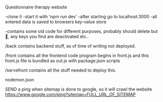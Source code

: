 Questionnaire therapy website

-clone it
-start it with 'npm run dev'
-after starting go to localhost:3000
-all entered data is saved to browsers key-value store

-contains some old code for different purposes, probably should delete but 🤷, any keys you find are deactivated etc..

/back
contains backend stuff, as of time of writing not deployed.


/front
contains all the frontend code
program begins in front.js and this front.js file is bundled as out.js with package.json scripts



/servefront
contains all the stuff needed to deploy this.



nodemon.json



SEND a ping when sitemap is done to google, so it will crawl the website
https://www.google.com/ping?sitemap=FULL_URL_OF_SITEMAP

